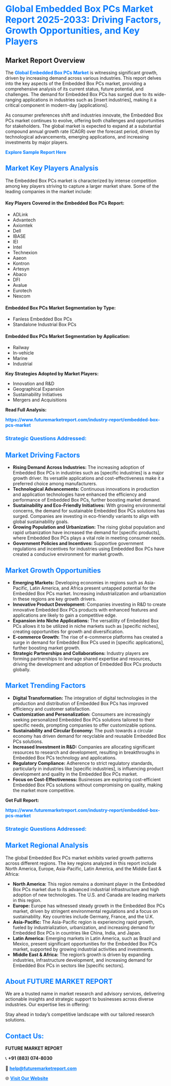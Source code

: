 <h1 style="color: #007BFF;">Global Embedded Box PCs Market Report 2025-2033: Driving Factors, Growth Opportunities, and Key Players</h1>

<section id="overview">
<h2>Market Report Overview</h2>
<p>The <a href="https://www.futuremarketreport.com/industry-report/embedded-box-pcs-market" style="color: #007BFF; text-decoration: none;"><strong>Global Embedded Box PCs Market</strong></a> is witnessing significant growth, driven by increasing demand across various industries. This report delves into the key aspects of the Embedded Box PCs market, providing a comprehensive analysis of its current status, future potential, and challenges. The demand for Embedded Box PCs has surged due to its wide-ranging applications in industries such as [insert industries], making it a critical component in modern-day [applications].</p>
<p>As consumer preferences shift and industries innovate, the Embedded Box PCs market continues to evolve, offering both challenges and opportunities for stakeholders. The global market is expected to expand at a substantial compound annual growth rate (CAGR) over the forecast period, driven by technological advancements, emerging applications, and increasing investments by major players.</p>
</section>

<section id="overview">
<p><a href="https://www.futuremarketreport.com/request-sample/reportId=109011" style="color: #007BFF; text-decoration: none;"><strong>Explore Sample Report Here</strong></a></p>
</section>

<section id="key-players">
<h2 style="color: #007BFF;">Market Key Players Analysis</h2>
<p>The Embedded Box PCs market is characterized by intense competition among key players striving to capture a larger market share. Some of the leading companies in the market include:</p>
<h4>Key Players Covered in the Embedded Box PCs Report:</h4>
<ul><li>ADLink</li><li>Advantech</li><li>Axiomtek</li><li>Dell</li><li>IBASE</li><li>IEI</li><li>Intel</li><li>Technexion</li><li>Aaeon</li><li>Kontron</li><li>Artesyn</li><li>Abaco</li><li>DFI</li><li>Avalue</li><li>Eurotech</li><li>Nexcom</li></ul>
<h4>Embedded Box PCs Market Segmentation by Type:</h4>
<ul><li>Fanless Embedded Box PCs</li><li>Standalone Industrial Box PCs</li></ul>

<h4>Embedded Box PCs Market Segmentation by Application:</h4>
<ul><li>Railway</li><li>In-vehicle</li><li>Marine</li><li>Industrial</li></ul>
<p><strong>Key Strategies Adopted by Market Players:</strong></p>
<ul>
<li>Innovation and R&D</li>
<li>Geographical Expansion</li>
<li>Sustainability Initiatives</li>
<li>Mergers and Acquisitions</li>
</ul>
</section>

<section>
<p><strong>Read Full Analysis: </strong></p><a href="https://www.futuremarketreport.com/industry-report/embedded-box-pcs-market" style="color: #007BFF; text-decoration: none;"><strong>https://www.futuremarketreport.com/industry-report/embedded-box-pcs-market</strong></a>
<h3 style="color: #007BFF;">Strategic Questions Addressed:</h3>
</section>

<section id="driving-factors">
<h2 style="color: #007BFF;">Market Driving Factors</h2>
<ul>
<li><strong>Rising Demand Across Industries:</strong> The increasing adoption of Embedded Box PCs in industries such as [specific industries] is a major growth driver. Its versatile applications and cost-effectiveness make it a preferred choice among manufacturers.</li>
<li><strong>Technological Advancements:</strong> Continuous innovations in production and application technologies have enhanced the efficiency and performance of Embedded Box PCs, further boosting market demand.</li>
<li><strong>Sustainability and Eco-Friendly Initiatives:</strong> With growing environmental concerns, the demand for sustainable Embedded Box PCs solutions has surged. Companies are investing in eco-friendly variants to align with global sustainability goals.</li>
<li><strong>Growing Population and Urbanization:</strong> The rising global population and rapid urbanization have increased the demand for [specific products], where Embedded Box PCs plays a vital role in meeting consumer needs.</li>
<li><strong>Government Policies and Incentives:</strong> Supportive government regulations and incentives for industries using Embedded Box PCs have created a conducive environment for market growth.</li>
</ul>
</section>

<section id="growth-opportunities">
<h2 style="color: #007BFF;">Market Growth Opportunities</h2>
<ul>
<li><strong>Emerging Markets:</strong> Developing economies in regions such as Asia-Pacific, Latin America, and Africa present untapped potential for the Embedded Box PCs market. Increasing industrialization and urbanization in these regions are key growth drivers.</li>
<li><strong>Innovative Product Development:</strong> Companies investing in R&D to create innovative Embedded Box PCs products with enhanced features and applications are likely to gain a competitive edge.</li>
<li><strong>Expansion into Niche Applications:</strong> The versatility of Embedded Box PCs allows it to be utilized in niche markets such as [specific niches], creating opportunities for growth and diversification.</li>
<li><strong>E-commerce Growth:</strong> The rise of e-commerce platforms has created a surge in demand for Embedded Box PCs used in [specific applications], further boosting market growth.</li>
<li><strong>Strategic Partnerships and Collaborations:</strong> Industry players are forming partnerships to leverage shared expertise and resources, driving the development and adoption of Embedded Box PCs products globally.</li>
</ul>
</section>

<section id="trending-factors">
<h2 style="color: #007BFF;">Market Trending Factors</h2>
<ul>
<li><strong>Digital Transformation:</strong> The integration of digital technologies in the production and distribution of Embedded Box PCs has improved efficiency and customer satisfaction.</li>
<li><strong>Customization and Personalization:</strong> Consumers are increasingly seeking personalized Embedded Box PCs solutions tailored to their specific needs, prompting companies to offer customizable options.</li>
<li><strong>Sustainability and Circular Economy:</strong> The push towards a circular economy has driven demand for recyclable and reusable Embedded Box PCs solutions.</li>
<li><strong>Increased Investment in R&D:</strong> Companies are allocating significant resources to research and development, resulting in breakthroughs in Embedded Box PCs technology and applications.</li>
<li><strong>Regulatory Compliance:</strong> Adherence to strict regulatory standards, particularly in industries like [specific industries], is influencing product development and quality in the Embedded Box PCs market.</li>
<li><strong>Focus on Cost-Effectiveness:</strong> Businesses are exploring cost-efficient Embedded Box PCs solutions without compromising on quality, making the market more competitive.</li>
</ul>
</section>

<section>
<p><strong>Get Full Report: </strong></p><a href="https://www.futuremarketreport.com/industry-report/embedded-box-pcs-market" style="color: #007BFF; text-decoration: none;"><strong>https://www.futuremarketreport.com/industry-report/embedded-box-pcs-market</strong></a>
<h3 style="color: #007BFF;">Strategic Questions Addressed:</h3>
</section>


<section id="regional-analysis">
<h2 style="color: #007BFF;">Market Regional Analysis</h2>
<p>The global Embedded Box PCs market exhibits varied growth patterns across different regions. The key regions analyzed in this report include North America, Europe, Asia-Pacific, Latin America, and the Middle East & Africa:</p>
<ul>
<li><strong>North America:</strong> This region remains a dominant player in the Embedded Box PCs market due to its advanced industrial infrastructure and high adoption of new technologies. The U.S. and Canada are leading markets in this region.</li>
<li><strong>Europe:</strong> Europe has witnessed steady growth in the Embedded Box PCs market, driven by stringent environmental regulations and a focus on sustainability. Key countries include Germany, France, and the U.K.</li>
<li><strong>Asia-Pacific:</strong> The Asia-Pacific region is experiencing rapid growth, fueled by industrialization, urbanization, and increasing demand for Embedded Box PCs in countries like China, India, and Japan.</li>
<li><strong>Latin America:</strong> Emerging markets in Latin America, such as Brazil and Mexico, present significant opportunities for the Embedded Box PCs market, supported by growing industrial activities and investments.</li>
<li><strong>Middle East & Africa:</strong> The region’s growth is driven by expanding industries, infrastructure development, and increasing demand for Embedded Box PCs in sectors like [specific sectors].</li>
</ul>
</section>

<footer>
<h2 style="color: #007BFF;">About FUTURE MARKET REPORT</h2>
<p>We are a trusted name in market research and advisory services, delivering actionable insights and strategic support to businesses across diverse industries. Our expertise lies in offering:</p>

<p>Stay ahead in today’s competitive landscape with our tailored research solutions.</p>

<h2 style="color: #007BFF;">Contact Us:</h2>
<p><strong>FUTURE MARKET REPORT</strong></p>
<p>📞 <strong>+91 (883) 074-8030</strong></p>
<p>📧 <strong><a href="mailto:help@futuremarketreport.com" style="color: #007BFF;">help@futuremarketreport.com</a></strong></p>
<p>🌐 <strong><a href="https://www.futuremarketreport.com/" style="color: #007BFF;">Visit Our Website</a></strong></p>
</footer>